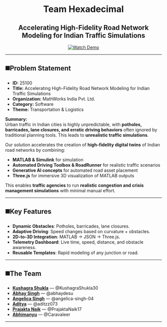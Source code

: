 <h1 align="center">Team Hexadecimal</h1>
<h2 align="center">Accelerating High-Fidelity Road Network Modeling for Indian Traffic Simulations</h2>

<p align="center">
  <a href="https://youtu.be/7YYQgGcfyxk" target="_blank">
    <img src="https://img.shields.io/badge/%20Watch%20Demo-FF0000?style=for-the-badge&logo=youtube&logoColor=white" alt="Watch Demo">
  </a>
</p>

---

## ◼️Problem Statement  
- **ID:** 25100  
- **Title:** Accelerating High-Fidelity Road Network Modeling for Indian Traffic Simulations  
- **Organization:** MathWorks India Pvt. Ltd.  
- **Category:** Software  
- **Theme:** Transportation & Logistics  

**Summary:**  
Urban traffic in Indian cities is highly unpredictable, with **potholes, barricades, lane closures, and erratic driving behaviors** often ignored by traditional planning tools. This leads to **unrealistic traffic simulations**.  

Our solution accelerates the creation of **high-fidelity digital twins** of Indian road networks by combining:  
- **MATLAB & Simulink** for simulation  
- **Automated Driving Toolbox & RoadRunner** for realistic traffic scenarios  
- **Generative AI concepts** for automated road asset placement  
- **Three.js** for immersive 3D visualization of MATLAB outputs  

This enables **traffic agencies** to run **realistic congestion and crisis management simulations** with minimal manual effort.  

---

## ◼️Key Features  
- **Dynamic Obstacles**: Potholes, barricades, lane closures.  
- **Adaptive Driving**: Speed changes based on curvature + obstacles.  
- **2D-to-3D Integration**: MATLAB → JSON → Three.js.  
- **Telemetry Dashboard**: Live time, speed, distance, and obstacle awareness.  
- **Reusable Templates**: Rapid modeling of any junction or road.  

---

## ◼️The Team  
- **[Kushagra Shukla](https://github.com/KushagraShukla30)** — @KushagraShukla30  
- **[Abhay Singh](https://github.com/abhaydesu)** — @abhaydesu
- **[Angelica Singh](https://github.com/angelica-singh-04)** — @angelica-singh-04  
- **[Aditya](https://github.com/aditzz073)** — @aditzz073  
- **[Prajakta Naik](https://github.com/PrajaktaNaik17)** — @PrajaktaNaik17
- **[Abhimanyu](https://github.com/Caravaleer)** — @Caravaleer  

---

